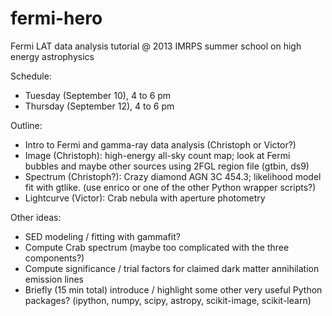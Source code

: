 fermi-hero
==========

Fermi LAT data analysis tutorial @ 2013 IMRPS summer school on high energy astrophysics

Schedule:
* Tuesday (September 10), 4 to 6 pm
* Thursday (September 12), 4 to 6 pm

Outline:

* Intro to Fermi and gamma-ray data analysis (Christoph or Victor?)
* Image (Christoph): high-energy all-sky count map; look at Fermi bubbles and maybe other sources using 2FGL region file (gtbin, ds9)
* Spectrum (Christoph?): Crazy diamond AGN 3C 454.3; likelihood model fit with gtlike. (use enrico or one of the other Python wrapper scripts?)
* Lightcurve (Victor): Crab nebula with aperture photometry

Other ideas:

* SED modeling / fitting with gammafit?
* Compute Crab spectrum (maybe too complicated with the three components?)
* Compute significance / trial factors for claimed dark matter annihilation emission lines
* Briefly (15 min total) introduce / highlight some other very useful Python packages? (ipython, numpy, scipy, astropy, scikit-image, scikit-learn)
